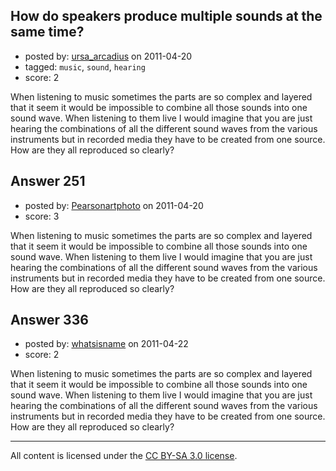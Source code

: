 ## How do speakers produce multiple sounds at the same time?

- posted by: [ursa_arcadius](https://stackexchange.com/users/-1/68-ursa-arcadius) on 2011-04-20
- tagged: `music`, `sound`, `hearing`
- score: 2

When listening to music sometimes the parts are so complex and layered that it seem it would be impossible to combine all those sounds into one sound wave.  When listening to them live I would imagine that you are just hearing the combinations of all the different sound waves from the various instruments but in recorded media they have to be created from one source. How are they all reproduced so clearly?


## Answer 251

- posted by: [Pearsonartphoto](https://stackexchange.com/users/-1/67-pearsonartphoto) on 2011-04-20
- score: 3

When listening to music sometimes the parts are so complex and layered that it seem it would be impossible to combine all those sounds into one sound wave.  When listening to them live I would imagine that you are just hearing the combinations of all the different sound waves from the various instruments but in recorded media they have to be created from one source. How are they all reproduced so clearly?


## Answer 336

- posted by: [whatsisname](https://stackexchange.com/users/-1/137-whatsisname) on 2011-04-22
- score: 2

When listening to music sometimes the parts are so complex and layered that it seem it would be impossible to combine all those sounds into one sound wave.  When listening to them live I would imagine that you are just hearing the combinations of all the different sound waves from the various instruments but in recorded media they have to be created from one source. How are they all reproduced so clearly?



---

All content is licensed under the [CC BY-SA 3.0 license](https://creativecommons.org/licenses/by-sa/3.0/).
